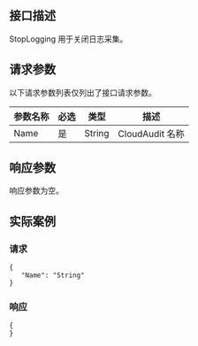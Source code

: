 
## 接口描述
StopLogging 用于关闭日志采集。
## 请求参数
以下请求参数列表仅列出了接口请求参数。

|参数名称|必选|类型|描述|
|---------|---------|---------|--------|
|Name|是|String|CloudAudit 名称|
## 响应参数
响应参数为空。

## 实际案例
### 请求

```
{
   "Name": "String"
}
```
### 响应

```
{
}
```